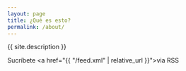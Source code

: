 ```yaml
---
layout: page
title: ¿Qué es esto?
permalink: /about/
---
```


{{ site.description }}

Sucríbete <a href="{{ "/feed.xml" | relative_url }}">via RSS</a>